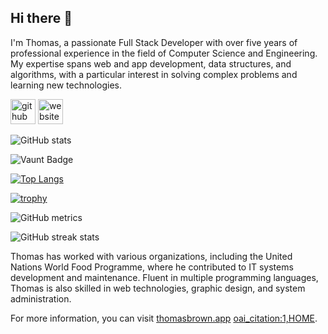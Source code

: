 ## Hi there 👋

I'm Thomas, a passionate Full Stack Developer with over five years of professional experience in the field of Computer Science and Engineering. My expertise spans web and app development, data structures, and algorithms, with a particular interest in solving complex problems and learning new technologies. 

[<img src='https://cdn.jsdelivr.net/npm/simple-icons@3.0.1/icons/github.svg' alt='github' height='40'>](https://github.com/TBJr)  [<img src='https://cdn.jsdelivr.net/npm/simple-icons@3.0.1/icons/icloud.svg' alt='website' height='40'>](https://thomasbrown.app)  

![GitHub stats](https://github-readme-stats.vercel.app/api?username=TBJr&show_icons=true)  

![Vaunt Badge](https://api.vaunt.dev/v1/github/entities/TBJr/contributions?format=svg&private=false)  

[![Top Langs](https://github-readme-stats.vercel.app/api/top-langs/?username=TBJr)](https://github.com/anuraghazra/github-readme-stats)

[![trophy](https://github-profile-trophy.vercel.app/?username=TBJr)](https://github.com/ryo-ma/github-profile-trophy)

![GitHub metrics](https://metrics.lecoq.io/TBJr)  

![GitHub streak stats](https://streak-stats.demolab.com/?user=TBJr)  

Thomas has worked with various organizations, including the United Nations World Food Programme, where he contributed to IT systems development and maintenance. Fluent in multiple programming languages, Thomas is also skilled in web technologies, graphic design, and system administration.

For more information, you can visit [thomasbrown.app](https://thomasbrown.app) [oai_citation:1,HOME](https://thomasbrown.app/).
